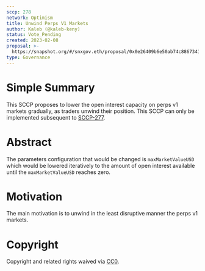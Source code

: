 ```yaml
---
sccp: 278
network: Optimism
title: Unwind Perps V1 Markets
author: Kaleb (@kaleb-keny)
status: Vote_Pending
created: 2023-02-08
proposal: >-
  https://snapshot.org/#/snxgov.eth/proposal/0x0e26409b6e50ab74c8867341ef131cbe25ae6a32e2ddfeb73fc4a961f46c0a44
type: Governance
---
```


# Simple Summary

This SCCP proposes to lower the open interest capacity on perps v1 markets gradually, as traders unwind their position. This SCCP can only be implemented subsequent to [SCCP-277](https://sips.synthetix.io/sccp/sccp-277/).

# Abstract

The parameters configuration that would be changed is `maxMarketValueUSD` which would be lowered iteratively to the amount of open interest available until the `maxMarketValueUSD` reaches zero.


# Motivation

The main motivation is to unwind in the least disruptive manner the perps v1 markets.


# Copyright

Copyright and related rights waived via [CC0](https://creativecommons.org/publicdomain/zero/1.0/).
